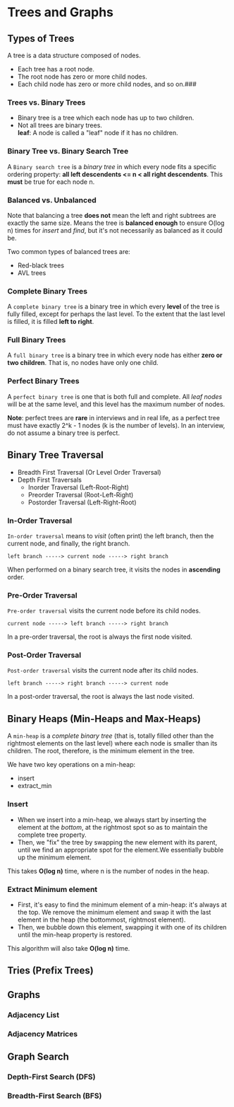 # Trees and Graphs
## Types of Trees
A tree is a data structure composed of nodes.
* Each tree has a root node.
* The root node has zero or more child nodes.
* Each child node has zero or more child nodes, and so on.###

### Trees vs. Binary Trees
* Binary tree is a tree which each node has up to two children.
* Not all trees are binary trees.  
**leaf**: A node is called a "leaf" node if it has no children.

### Binary Tree vs. Binary Search Tree
A `Binary search tree` is a _binary tree_ in which every node fits a specific ordering property: **all left descendents <= n < all right descendents**. This **must** be true for each node n.

### Balanced vs. Unbalanced
Note that balancing a tree **does not** mean the left and right subtrees are exactly the same size. Means the tree is **balanced enough** to ensure O(log n) times for _insert_ and _find_, but it's not necessarily as balanced as it could be.

Two common types of balanced trees are:
* Red-black trees
* AVL trees

### Complete Binary Trees
A `complete binary tree` is a binary tree in which every **level** of the tree is fully filled, except for perhaps the last level. To the extent that the last level is filled, it is filled **left to right**.

### Full Binary Trees
A `full binary tree` is a binary tree in which every node has either **zero or two children**. That is, no nodes have only one child.

### Perfect Binary Trees
A `perfect binary tree` is one that is both full and complete. All _leaf nodes_ will be at the same level, and this level has the maximum number of nodes.

**Note**: perfect trees are **rare** in interviews and in real life, as a perfect tree must have exactly 2^k - 1 nodes (k is the number of levels). In an interview, do not assume a binary tree is perfect.


## Binary Tree Traversal
* Breadth First Traversal (Or Level Order Traversal)
* Depth First Traversals
  * Inorder Traversal (Left-Root-Right)
  * Preorder Traversal (Root-Left-Right)
  * Postorder Traversal (Left-Right-Root)

### In-Order Traversal
`In-order traversal` means to _visit_ (often print) the left branch, then the current node, and finally, the right branch. 
```
left branch -----> current node -----> right branch
```
When performed on a binary search tree, it visits the nodes in **ascending** order.

### Pre-Order Traversal
`Pre-order traversal` visits the current node before its child nodes.
```
current node -----> left branch -----> right branch
```
In a pre-order traversal, the root is always the first node visited.

### Post-Order Traversal
`Post-order traversal` visits the current node after its child nodes.
```
left branch -----> right branch -----> current node
```
In a post-order traversal, the root is always the last node visited.


## Binary Heaps (Min-Heaps and Max-Heaps)
A `min-heap` is a _complete binary tree_ (that is, totally filled other than the rightmost elements on the last level) where each node is smaller than its children. The root, therefore, is the minimum element in the tree.

We have two key operations on a min-heap:
* insert
* extract_min

### Insert
* When we insert into a min-heap, we always start by inserting the element at the _bottom_, at the rightmost spot so as to maintain the complete tree property.
* Then, we "fix" the tree by swapping the new element with its parent, until we find an appropriate spot for the element.We essentially bubble up the minimum element.

This takes **O(log n)** time, where n is the number of nodes in the heap.

### Extract Minimum element
* First, it's easy to find the minimum element of a min-heap: it's always at the top. We remove the minimum element and swap it with the last element in the heap (the bottommost, rightmost element).
* Then, we bubble down this element, swapping it with one of its children until the min-heap property is restored.

This algorithm will also take **O(log n)** time.

## Tries (Prefix Trees)


## Graphs
### Adjacency List

### Adjacency Matrices


## Graph Search

### Depth-First Search (DFS)

### Breadth-First Search (BFS)











